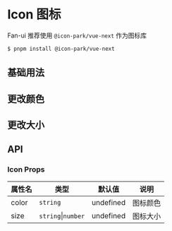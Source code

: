 # Icon 图标

Fan-ui 推荐使用 `@icon-park/vue-next` 作为图标库

```bash
$ pnpm install @icon-park/vue-next
```

## 基础用法

<demo vue="../example/icon/Basic.vue" />

## 更改颜色

<demo vue="../example/icon/Color.vue" />

## 更改大小

<demo vue="../example/icon/Size.vue" />

## API

### Icon Props

| 属性名 | 类型               | 默认值    | 说明     |
| ------ | ------------------ | --------- | -------- |
| color  | `string`           | undefined | 图标颜色 |
| size   | `string`\|`number` | undefined | 图标大小 |
